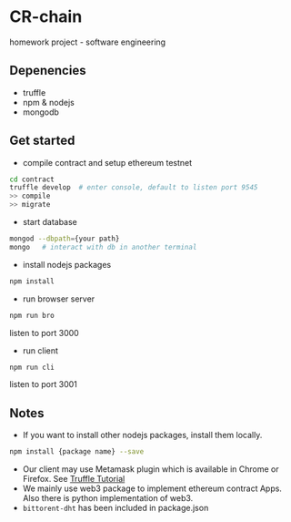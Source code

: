 # CR-chain
homework project - software engineering

## Depenencies
* truffle
* npm & nodejs
* mongodb

## Get started
* compile contract and setup ethereum testnet
```bash
cd contract
truffle develop  # enter console, default to listen port 9545
>> compile
>> migrate
```

* start database
```bash
mongod --dbpath={your path}
mongo   # interact with db in another terminal
```

* install nodejs packages
```bash
npm install
```

* run browser server
```bash
npm run bro
```
listen to port 3000

* run client
```bash
npm run cli
```
listen to port 3001

## Notes
* If you want to install other nodejs packages, install them locally.
```bash
npm install {package name} --save
 ```
* Our client may use Metamask plugin which is available in Chrome or Firefox. See [Truffle Tutorial](http://truffleframework.com/tutorials/pet-shop)
* We mainly use web3 package to implement ethereum contract Apps. Also there is python implementation of web3.
* ```bittorent-dht``` has been included in package.json
